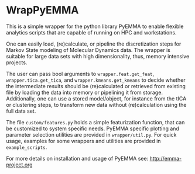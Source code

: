 # WrapPyEMMA
This is a simple wrapper for the python library PyEMMA to enable flexible analytics scripts that are capable of running 
on HPC and workstations.

One can easily load, (re)calculate, or pipeline the discretization steps for Markov State modeling 
of Molecular Dynamics data. The wrapper is suitable for large data sets with high dimensionality, 
thus, memory intensive projects.

The user can pass bool arguments to `wrapper.feat.get_feat`, `wrapper.tica.get_tica`, and `wrapper.kmeans.get_kmeans` to 
decide whether the intermediate results should be (re)calculated or retrieved from existing file by loading the 
data into memory or pipelining it from storage. Additionally, one can use a stored model/object, for instance from the
tICA or clustering steps, to transform new data without (re)calculation using the full data set.

The file `custom/features.py` holds a simple featurization function, that can be customized to system specific needs.
PyEMMA specific plotting and parameter selection utilities are provided in `wrapper/util.py`. For quick usage, examples 
for some wrappers and utilities are provided in `example_scripts`.

For more details on installation and usage of PyEMMA see: http://emma-project.org
